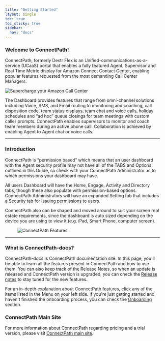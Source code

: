 ```yaml
---
title: "Getting Started"
layout: single
toc: true
toc_sticky: true
sidebar:
  nav: "docs"
---
```


### Welcome to ConnectPath! 

ConnectPath, formerly Dextr Flex is an Unified-communications-as-a-service (UCaaS) portal that enables a fully featured Agent, Supervisor and Real Time Metric display for Amazon Connect Contact Center, enabling popular features requested from the most demanding Call Center Managers.

![Supercharge your Amazon Call Center](/assets/images/supercharge.png)

 The Dashboard provides features that range from omni-channel solutions including Voice, SMS, and Email routing to monitoring and coaching, call disposition code, team status displays, team chat and voice calls, holiday schedules and “ad hoc” queue closings for team meetings with custom caller prompts. ConnectPath enables supervisors to monitor and coach team members during an active phone call.  Collaboration is achieved by enabling Agent to Agent chat or voice calls. 

 - - - -

### Introduction

ConnectPath is “permission based” which means that an user dashboard with the Agent security profile may not have all of the TABS and Options outlined in this Guide, so check with your ConnectPath Administrator as to which permissions your dashboard may have.  

All users Dashboard will have the Home, Engage, Activity and Directory tabs, though these also populate with permission-based options. ConnectPath Administrators will have an expanded Setting tab that includes a Security tab for issuing permissions to users. 

ConnectPath also can be shaped and moved around to suit your screen real estate requirements, since the dashboard is auto sized depending on the device you are using to view it (e.g. iPad, Smart Phone, computer screen).   

<figure>
   <img src="{{ '/assets/images/dextr-features.gif' }}" alt="ConnectPath Features">
</figure>


- - - -

### What is ConnectPath-docs?

ConnectPath-docs is ConnectPath documentation site. In this page, you'll be able to learn all the features present in ConnectPath and how to use them. You can also keep track of the Release Notes, so when an update is released and ConnectPath version is upgraded, you can check the [Release notes](/release-notes/) to stay tuned for the new features.

For an in-depth explanation about ConnectPath features, click any of the items listed in the Menu on your left side. If you're just getting started and haven't finished the onboarding process, you can check the [Onboarding](/onboarding/) section. 

### ConnectPath Main Site

For more information about ConnectPath regarding pricing and a trial version, please visit [ConnectPath main site](https://www.connectpath.cx).